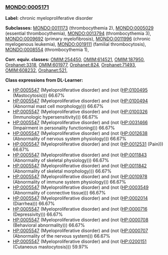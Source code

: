 
### [MONDO:0005171](http://purl.obolibrary.org/obo/MONDO_0005171)
**Label:** chronic myeloproliferative disorder

**Subclasses:** [MONDO:0011173](http://purl.obolibrary.org/obo/MONDO_0011173) (thrombocythemia 2), [MONDO:0005029](http://purl.obolibrary.org/obo/MONDO_0005029) (essential thrombocythemia), [MONDO:0013794](http://purl.obolibrary.org/obo/MONDO_0013794) (thrombocythemia 3), [MONDO:0009692](http://purl.obolibrary.org/obo/MONDO_0009692) (primary myelofibrosis), [MONDO:0011996](http://purl.obolibrary.org/obo/MONDO_0011996) (chronic myelogenous leukemia), [MONDO:0019111](http://purl.obolibrary.org/obo/MONDO_0019111) (familial thrombocytosis), [MONDO:0008554](http://purl.obolibrary.org/obo/MONDO_0008554) (thrombocythemia 1), 

**Corr. equiv. classes:** [OMIM:254450](http://purl.obolibrary.org/obo/OMIM_254450), [OMIM:614521](http://purl.obolibrary.org/obo/OMIM_614521), [OMIM:187950](http://purl.obolibrary.org/obo/OMIM_187950), [Orphanet:3318](http://www.orpha.net/ORDO/Orphanet_3318), [OMIM:601977](http://purl.obolibrary.org/obo/OMIM_601977), [Orphanet:824](http://www.orpha.net/ORDO/Orphanet_824), [Orphanet:71493](http://www.orpha.net/ORDO/Orphanet_71493), [OMIM:608232](http://purl.obolibrary.org/obo/OMIM_608232), [Orphanet:521](http://www.orpha.net/ORDO/Orphanet_521), 

**Class expressions from DL-Learner:**

- [HP:0005547](http://purl.obolibrary.org/obo/HP_0005547) (Myeloproliferative disorder) and (not ([HP:0100495](http://purl.obolibrary.org/obo/HP_0100495) (Mastocytosis))) 66.67%
- [HP:0005547](http://purl.obolibrary.org/obo/HP_0005547) (Myeloproliferative disorder) and (not ([HP:0100494](http://purl.obolibrary.org/obo/HP_0100494) (Abnormal mast cell morphology))) 66.67%
- [HP:0005547](http://purl.obolibrary.org/obo/HP_0005547) (Myeloproliferative disorder) and (not ([HP:0100326](http://purl.obolibrary.org/obo/HP_0100326) (Immunologic hypersensitivity))) 66.67%
- [HP:0005547](http://purl.obolibrary.org/obo/HP_0005547) (Myeloproliferative disorder) and (not ([HP:0031466](http://purl.obolibrary.org/obo/HP_0031466) (Impairment in personality functioning))) 66.67%
- [HP:0005547](http://purl.obolibrary.org/obo/HP_0005547) (Myeloproliferative disorder) and (not ([HP:0012638](http://purl.obolibrary.org/obo/HP_0012638) (Abnormality of nervous system physiology))) 66.67%
- [HP:0005547](http://purl.obolibrary.org/obo/HP_0005547) (Myeloproliferative disorder) and (not ([HP:0012531](http://purl.obolibrary.org/obo/HP_0012531) (Pain))) 66.67%
- [HP:0005547](http://purl.obolibrary.org/obo/HP_0005547) (Myeloproliferative disorder) and (not ([HP:0011843](http://purl.obolibrary.org/obo/HP_0011843) (Abnormality of skeletal physiology))) 66.67%
- [HP:0005547](http://purl.obolibrary.org/obo/HP_0005547) (Myeloproliferative disorder) and (not ([HP:0011842](http://purl.obolibrary.org/obo/HP_0011842) (Abnormality of skeletal morphology))) 66.67%
- [HP:0005547](http://purl.obolibrary.org/obo/HP_0005547) (Myeloproliferative disorder) and (not ([HP:0010978](http://purl.obolibrary.org/obo/HP_0010978) (Abnormality of immune system physiology))) 66.67%
- [HP:0005547](http://purl.obolibrary.org/obo/HP_0005547) (Myeloproliferative disorder) and (not ([HP:0003549](http://purl.obolibrary.org/obo/HP_0003549) (Abnormality of connective tissue))) 66.67%
- [HP:0005547](http://purl.obolibrary.org/obo/HP_0005547) (Myeloproliferative disorder) and (not ([HP:0002014](http://purl.obolibrary.org/obo/HP_0002014) (Diarrhea))) 66.67%
- [HP:0005547](http://purl.obolibrary.org/obo/HP_0005547) (Myeloproliferative disorder) and (not ([HP:0000716](http://purl.obolibrary.org/obo/HP_0000716) (Depressivity))) 66.67%
- [HP:0005547](http://purl.obolibrary.org/obo/HP_0005547) (Myeloproliferative disorder) and (not ([HP:0000708](http://purl.obolibrary.org/obo/HP_0000708) (Behavioral abnormality))) 66.67%
- [HP:0005547](http://purl.obolibrary.org/obo/HP_0005547) (Myeloproliferative disorder) and (not ([HP:0000707](http://purl.obolibrary.org/obo/HP_0000707) (Abnormality of the nervous system))) 66.67%
- [HP:0005547](http://purl.obolibrary.org/obo/HP_0005547) (Myeloproliferative disorder) and (not ([HP:0200151](http://purl.obolibrary.org/obo/HP_0200151) (Cutaneous mastocytosis))) 59.97%


